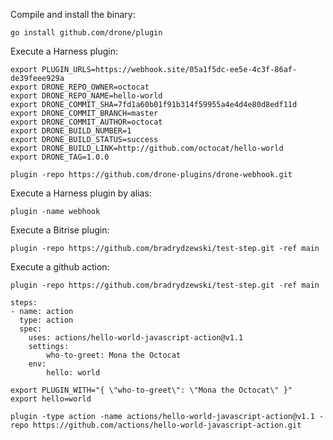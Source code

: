 Compile and install the binary:

```
go install github.com/drone/plugin
```

Execute a Harness plugin:

```
export PLUGIN_URLS=https://webhook.site/05a1f5dc-ee5e-4c3f-86af-de39feee929a
export DRONE_REPO_OWNER=octocat
export DRONE_REPO_NAME=hello-world
export DRONE_COMMIT_SHA=7fd1a60b01f91b314f59955a4e4d4e80d8edf11d
export DRONE_COMMIT_BRANCH=master
export DRONE_COMMIT_AUTHOR=octocat
export DRONE_BUILD_NUMBER=1
export DRONE_BUILD_STATUS=success
export DRONE_BUILD_LINK=http://github.com/octocat/hello-world
export DRONE_TAG=1.0.0

plugin -repo https://github.com/drone-plugins/drone-webhook.git
```

Execute a Harness plugin by alias:

```
plugin -name webhook
```

Execute a Bitrise plugin:

```
plugin -repo https://github.com/bradrydzewski/test-step.git -ref main
```

Execute a github action:

```
plugin -repo https://github.com/bradrydzewski/test-step.git -ref main
```

```console
steps:
- name: action
  type: action
  spec:
    uses: actions/hello-world-javascript-action@v1.1
    settings:
        who-to-greet: Mona the Octocat
    env:
        hello: world
```

```
export PLUGIN_WITH="{ \"who-to-greet\": \"Mona the Octocat\" }"
export hello=world

plugin -type action -name actions/hello-world-javascript-action@v1.1 -repo https://github.com/actions/hello-world-javascript-action.git
```
